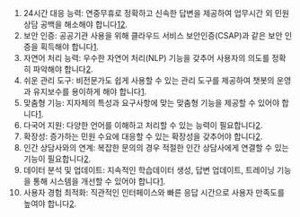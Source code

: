 1. 24시간 대응 능력: 연중무휴로 정확하고 신속한 답변을 제공하여 업무시간 외 민원 상담 공백을 해소해야 합니다[1](https://www.wisenut.com/sub/promotion/press_view.php?idx=112)[2](https://www.ibm.com/kr-ko/products/watsonx-assistant/government).
2. 보안 인증: 공공기관 사용을 위해 클라우드 서비스 보안인증(CSAP)과 같은 보안 인증을 획득해야 합니다[1](https://www.wisenut.com/sub/promotion/press_view.php?idx=112).
3. 자연어 처리 능력: 우수한 자연어 처리(NLP) 기능을 갖추어 사용자의 의도를 정확히 파악해야 합니다[2](https://www.ibm.com/kr-ko/products/watsonx-assistant/government).
4. 쉬운 관리 도구: 비전문가도 쉽게 사용할 수 있는 관리 도구를 제공하여 챗봇의 운영과 유지보수를 용이하게 해야 합니다[1](https://www.wisenut.com/sub/promotion/press_view.php?idx=112).
5. 맞춤형 기능: 지자체의 특성과 요구사항에 맞는 맞춤형 기능을 제공할 수 있어야 합니다[1](https://www.wisenut.com/sub/promotion/press_view.php?idx=112).
6. 다국어 지원: 다양한 언어를 이해하고 처리할 수 있는 능력이 필요합니다[2](https://www.ibm.com/kr-ko/products/watsonx-assistant/government).
7. 확장성: 증가하는 민원 수요에 대응할 수 있는 확장성을 갖추어야 합니다[2](https://www.ibm.com/kr-ko/products/watsonx-assistant/government).
8. 인간 상담사와의 연계: 복잡한 문의의 경우 적절한 인간 상담사에게 연결할 수 있는 기능이 필요합니다[2](https://www.ibm.com/kr-ko/products/watsonx-assistant/government).
9. 데이터 분석 및 업데이트: 지속적인 학습데이터 생성, 답변 업데이트, 트레이닝 기능을 통해 시스템을 개선할 수 있어야 합니다[1](https://www.wisenut.com/sub/promotion/press_view.php?idx=112).
10. 사용자 경험 최적화: 직관적인 인터페이스와 빠른 응답 시간으로 사용자 만족도를 높여야 합니다[2](https://www.ibm.com/kr-ko/products/watsonx-assistant/government).